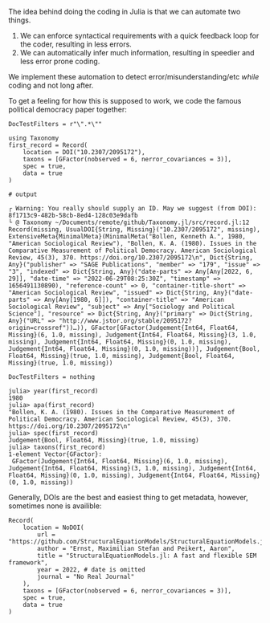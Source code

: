 The idea behind doing the coding in Julia is that we can automate two things.

1. We can enforce syntactical requirements with a quick feedback loop for the coder, resulting in less errors.
2. We can automatically infer much information, resulting in speedier and less error prone coding.

We implement these automation to detect error/misunderstanding/etc *while* coding and not long after.

To get a feeling for how this is supposed to work, we code the famous political democracy paper together:

```@meta
DocTestFilters = r"\".*\""
```

```jldoctest first; output = false
using Taxonomy 
first_record = Record(
    location = DOI("10.2307/2095172"),
    taxons = [GFactor(nobserved = 6, nerror_covariances = 3)],
    spec = true,
    data = true
)

# output

┌ Warning: You really should supply an ID. May we suggest (from DOI): 8f1713c9-482b-58cb-8ed4-128c03e9dafb
└ @ Taxonomy ~/Documents/remote/github/Taxonomy.jl/src/record.jl:12
Record(missing, UsualDOI{String, Missing}("10.2307/2095172", missing), ExtensiveMeta{MinimalMeta}(MinimalMeta("Bollen, Kenneth A.", 1980, "American Sociological Review"), "Bollen, K. A. (1980). Issues in the Comparative Measurement of Political Democracy. American Sociological Review, 45(3), 370. https://doi.org/10.2307/2095172\n", Dict{String, Any}("publisher" => "SAGE Publications", "member" => "179", "issue" => "3", "indexed" => Dict{String, Any}("date-parts" => Any[Any[2022, 6, 29]], "date-time" => "2022-06-29T08:25:30Z", "timestamp" => 1656491130890), "reference-count" => 0, "container-title-short" => "American Sociological Review", "issued" => Dict{String, Any}("date-parts" => Any[Any[1980, 6]]), "container-title" => "American Sociological Review", "subject" => Any["Sociology and Political Science"], "resource" => Dict{String, Any}("primary" => Dict{String, Any}("URL" => "http://www.jstor.org/stable/2095172?origin=crossref"))…)), GFactor[GFactor(Judgement{Int64, Float64, Missing}(6, 1.0, missing), Judgement{Int64, Float64, Missing}(3, 1.0, missing), Judgement{Int64, Float64, Missing}(0, 1.0, missing), Judgement{Int64, Float64, Missing}(0, 1.0, missing))], Judgement{Bool, Float64, Missing}(true, 1.0, missing), Judgement{Bool, Float64, Missing}(true, 1.0, missing))

```

```@meta
DocTestFilters = nothing
```

```jldoctest first
julia> year(first_record)
1980
julia> apa(first_record)
"Bollen, K. A. (1980). Issues in the Comparative Measurement of Political Democracy. American Sociological Review, 45(3), 370. https://doi.org/10.2307/2095172\n"
julia> spec(first_record)
Judgement{Bool, Float64, Missing}(true, 1.0, missing)
julia> taxons(first_record)
1-element Vector{GFactor}:
 GFactor(Judgement{Int64, Float64, Missing}(6, 1.0, missing), Judgement{Int64, Float64, Missing}(3, 1.0, missing), Judgement{Int64, Float64, Missing}(0, 1.0, missing), Judgement{Int64, Float64, Missing}(0, 1.0, missing))
```

Generally, DOIs are the best and easiest thing to get metadata, however, sometimes none is availible:

```
Record(
    location = NoDOI(
        url = "https://github.com/StructuralEquationModels/StructuralEquationModels.jl",
        author = "Ernst, Maximilian Stefan and Peikert, Aaron",
        title = "StructuralEquationModels.jl: A fast and flexible SEM framework",
        year = 2022, # date is omitted
        journal = "No Real Journal"
    ),
    taxons = [GFactor(nobserved = 6, nerror_covariances = 3)],
    spec = true,
    data = true
)
```